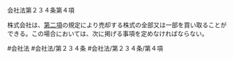 会社法第２３４条第４項

株式会社は、[第二項](会社法＿＿＿＿第２３４条第２項)の規定により売却する株式の全部又は一部を買い取ることができる。この場合においては、次に掲げる事項を定めなければならない。

#会社法
#会社法/第２３４条
#会社法/第２３４条/第４項
